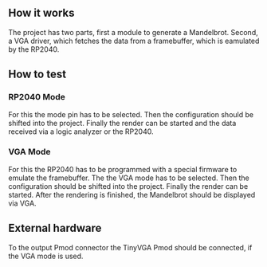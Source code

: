 <!---

This file is used to generate your project datasheet. Please fill in the information below and delete any unused
sections.

You can also include images in this folder and reference them in the markdown. Each image must be less than
512 kb in size, and the combined size of all images must be less than 1 MB.
-->

## How it works

The project has two parts, first a module to generate a Mandelbrot. Second, a VGA driver, which fetches the data from a framebuffer, which is eamulated by the RP2040.

## How to test

### RP2040 Mode
For this the mode pin has to be selected. Then the configuration should be shifted into the project. Finally the render can be started and the data received via a logic analyzer or the RP2040. 

### VGA Mode
For this the RP2040 has to be programmed with a special firmware to emulate the framebuffer. The the VGA mode has to be selected. Then the configuration should be shifted into the project. Finally the render can be started. After the rendering is finished, the Mandelbrot should be displayed via VGA.

## External hardware

To the output Pmod connector the TinyVGA Pmod should be connected, if the VGA mode is used. 